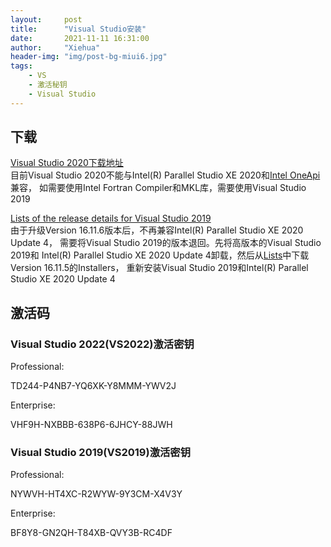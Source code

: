 ```yaml
---
layout:     post
title:      "Visual Studio安装"
date:       2021-11-11 16:31:00
author:     "Xiehua"
header-img: "img/post-bg-miui6.jpg"
tags:
    - VS
    - 激活秘钥
    - Visual Studio
---
```


## 下载  
[Visual Studio 2020下载地址](https://visualstudio.microsoft.com/zh-hans/vs/)  
  目前Visual Studio 2020不能与Intel(R) Parallel Studio XE 2020和[Intel OneApi][2]兼容，
  如需要使用Intel Fortran Compiler和MKL库，需要使用Visual Studio 2019 
  
[Lists of the release details for Visual Studio 2019][1]  
  由于升级Version 16.11.6版本后，不再兼容Intel(R) Parallel Studio XE 2020 Update 4，
  需要将Visual Studio 2019的版本退回。先将高版本的Visual Studio 2019和
  Intel(R) Parallel Studio XE 2020 Update 4卸载，然后从[Lists][1]中下载Version 16.11.5的Installers，
  重新安装Visual Studio 2019和Intel(R) Parallel Studio XE 2020 Update 4

## 激活码  

### Visual Studio 2022(VS2022)激活密钥  

Professional:  

  TD244-P4NB7-YQ6XK-Y8MMM-YWV2J  

Enterprise:  

  VHF9H-NXBBB-638P6-6JHCY-88JWH  


### Visual Studio 2019(VS2019)激活密钥  

Professional:  

  NYWVH-HT4XC-R2WYW-9Y3CM-X4V3Y  

Enterprise:  

  BF8Y8-GN2QH-T84XB-QVY3B-RC4DF  


[1]: https://docs.microsoft.com/en-us/visualstudio/releases/2019/history
[2]: https://www.intel.com/content/www/us/en/developer/tools/oneapi/toolkits.html#gs.fjz895